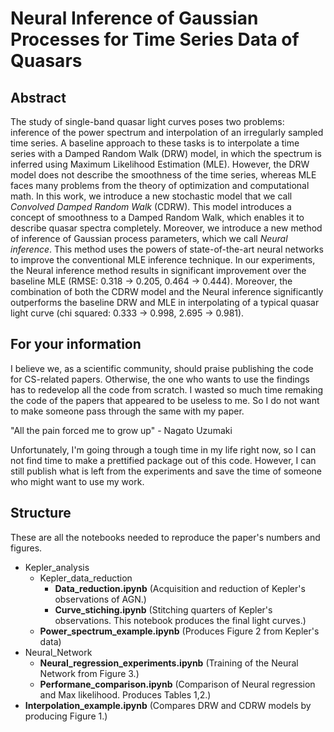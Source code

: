 # Neural Inference of Gaussian Processes for Time Series Data of Quasars

## Abstract

The study of single-band quasar light curves poses two problems: 
inference of the power spectrum and interpolation of an irregularly 
sampled time series. A baseline approach to these tasks is to interpolate 
a time series with a Damped Random Walk (DRW) model, in which the spectrum 
is inferred using Maximum Likelihood Estimation (MLE). However, the DRW model
does not describe the smoothness of the time series, whereas MLE faces 
many problems from the theory of optimization and computational math. 
In this work, we introduce a new stochastic model that we call 
*Convolved Damped Random Walk* (CDRW). This model introduces a 
concept of smoothness to a Damped Random Walk, which enables it to 
describe quasar spectra completely. Moreover, we introduce a new method 
of inference of Gaussian process parameters, which we call 
*Neural inference*. This method uses the powers of state-of-the-art 
neural networks to improve the conventional MLE inference technique. 
In our experiments, the Neural inference method results in significant 
improvement over the baseline MLE 
(RMSE: 0.318 -> 0.205, 0.464 -> 0.444). 
Moreover, the combination of both the CDRW model and the Neural inference
significantly outperforms the baseline DRW and MLE in interpolating of a 
typical quasar light curve (chi squared: 0.333 -> 0.998, 
2.695 -> 0.981).

## For your information

I believe we, as a scientific community, should praise publishing the code for CS-related papers.
Otherwise, the one who wants to use the findings has to redevelop all the code from scratch. 
I wasted so much time remaking the code of the papers that appeared to be useless to me. So I do not want to make someone
pass through the same with my paper. 

"All the pain forced me to grow up" - Nagato Uzumaki

Unfortunately, I'm going through a tough time in my life right now, so I can not 
find time to make a prettified package out of this code. However, I can still publish what is left
from the experiments and save the time of someone who might want to use my work.

## Structure

These are all the notebooks needed to reproduce the paper's numbers and figures.

* Kepler_analysis
  * Kepler_data_reduction
    + **Data_reduction.ipynb** (Acquisition and reduction of Kepler's observations of AGN.)
    + **Curve_stiching.ipynb** (Stitching quarters of Kepler's observations. This notebook produces the final light curves.)
  * **Power_spectrum_example.ipynb** (Produces Figure 2 from Kepler's data)
* Neural_Network
  * **Neural_regression_experiments.ipynb** (Training of the Neural Network from Figure 3.)
  * **Performane_comparison.ipynb** (Comparison of Neural regression and Max likelihood. Produces Tables 1,2.)
* **Interpolation_example.ipynb** (Compares DRW and CDRW models by producing Figure 1.)

